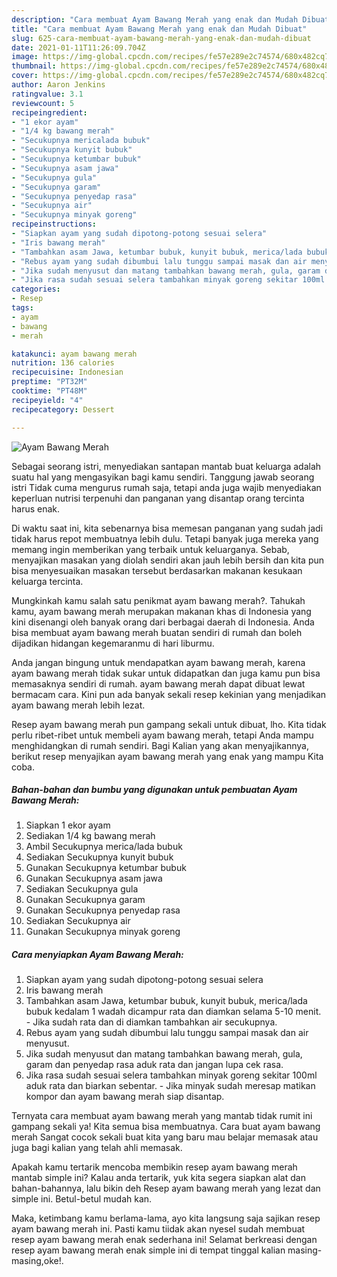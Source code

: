 ```yaml
---
description: "Cara membuat Ayam Bawang Merah yang enak dan Mudah Dibuat"
title: "Cara membuat Ayam Bawang Merah yang enak dan Mudah Dibuat"
slug: 625-cara-membuat-ayam-bawang-merah-yang-enak-dan-mudah-dibuat
date: 2021-01-11T11:26:09.704Z
image: https://img-global.cpcdn.com/recipes/fe57e289e2c74574/680x482cq70/ayam-bawang-merah-foto-resep-utama.jpg
thumbnail: https://img-global.cpcdn.com/recipes/fe57e289e2c74574/680x482cq70/ayam-bawang-merah-foto-resep-utama.jpg
cover: https://img-global.cpcdn.com/recipes/fe57e289e2c74574/680x482cq70/ayam-bawang-merah-foto-resep-utama.jpg
author: Aaron Jenkins
ratingvalue: 3.1
reviewcount: 5
recipeingredient:
- "1 ekor ayam"
- "1/4 kg bawang merah"
- "Secukupnya mericalada bubuk"
- "Secukupnya kunyit bubuk"
- "Secukupnya ketumbar bubuk"
- "Secukupnya asam jawa"
- "Secukupnya gula"
- "Secukupnya garam"
- "Secukupnya penyedap rasa"
- "Secukupnya air"
- "Secukupnya minyak goreng"
recipeinstructions:
- "Siapkan ayam yang sudah dipotong-potong sesuai selera"
- "Iris bawang merah"
- "Tambahkan asam Jawa, ketumbar bubuk, kunyit bubuk, merica/lada bubuk kedalam 1 wadah dicampur rata dan diamkan selama 5-10 menit.  Jika sudah rata dan di diamkan tambahkan air secukupnya."
- "Rebus ayam yang sudah dibumbui lalu tunggu sampai masak dan air menyusut."
- "Jika sudah menyusut dan matang tambahkan bawang merah, gula, garam dan penyedap rasa aduk rata dan jangan lupa cek rasa."
- "Jika rasa sudah sesuai selera tambahkan minyak goreng sekitar 100ml aduk rata dan biarkan sebentar.  Jika minyak sudah meresap matikan kompor dan ayam bawang merah siap disantap."
categories:
- Resep
tags:
- ayam
- bawang
- merah

katakunci: ayam bawang merah 
nutrition: 136 calories
recipecuisine: Indonesian
preptime: "PT32M"
cooktime: "PT48M"
recipeyield: "4"
recipecategory: Dessert

---
```



![Ayam Bawang Merah](https://img-global.cpcdn.com/recipes/fe57e289e2c74574/680x482cq70/ayam-bawang-merah-foto-resep-utama.jpg)

Sebagai seorang istri, menyediakan santapan mantab buat keluarga adalah suatu hal yang mengasyikan bagi kamu sendiri. Tanggung jawab seorang istri Tidak cuma mengurus rumah saja, tetapi anda juga wajib menyediakan keperluan nutrisi terpenuhi dan panganan yang disantap orang tercinta harus enak.

Di waktu  saat ini, kita sebenarnya bisa memesan panganan yang sudah jadi tidak harus repot membuatnya lebih dulu. Tetapi banyak juga mereka yang memang ingin memberikan yang terbaik untuk keluarganya. Sebab, menyajikan masakan yang diolah sendiri akan jauh lebih bersih dan kita pun bisa menyesuaikan masakan tersebut berdasarkan makanan kesukaan keluarga tercinta. 



Mungkinkah kamu salah satu penikmat ayam bawang merah?. Tahukah kamu, ayam bawang merah merupakan makanan khas di Indonesia yang kini disenangi oleh banyak orang dari berbagai daerah di Indonesia. Anda bisa membuat ayam bawang merah buatan sendiri di rumah dan boleh dijadikan hidangan kegemaranmu di hari liburmu.

Anda jangan bingung untuk mendapatkan ayam bawang merah, karena ayam bawang merah tidak sukar untuk didapatkan dan juga kamu pun bisa memasaknya sendiri di rumah. ayam bawang merah dapat dibuat lewat bermacam cara. Kini pun ada banyak sekali resep kekinian yang menjadikan ayam bawang merah lebih lezat.

Resep ayam bawang merah pun gampang sekali untuk dibuat, lho. Kita tidak perlu ribet-ribet untuk membeli ayam bawang merah, tetapi Anda mampu menghidangkan di rumah sendiri. Bagi Kalian yang akan menyajikannya, berikut resep menyajikan ayam bawang merah yang enak yang mampu Kita coba.

<!--inarticleads1-->

##### Bahan-bahan dan bumbu yang digunakan untuk pembuatan Ayam Bawang Merah:

1. Siapkan 1 ekor ayam
1. Sediakan 1/4 kg bawang merah
1. Ambil Secukupnya merica/lada bubuk
1. Sediakan Secukupnya kunyit bubuk
1. Gunakan Secukupnya ketumbar bubuk
1. Gunakan Secukupnya asam jawa
1. Sediakan Secukupnya gula
1. Gunakan Secukupnya garam
1. Gunakan Secukupnya penyedap rasa
1. Sediakan Secukupnya air
1. Gunakan Secukupnya minyak goreng




<!--inarticleads2-->

##### Cara menyiapkan Ayam Bawang Merah:

1. Siapkan ayam yang sudah dipotong-potong sesuai selera
1. Iris bawang merah
1. Tambahkan asam Jawa, ketumbar bubuk, kunyit bubuk, merica/lada bubuk kedalam 1 wadah dicampur rata dan diamkan selama 5-10 menit.  - Jika sudah rata dan di diamkan tambahkan air secukupnya.
1. Rebus ayam yang sudah dibumbui lalu tunggu sampai masak dan air menyusut.
1. Jika sudah menyusut dan matang tambahkan bawang merah, gula, garam dan penyedap rasa aduk rata dan jangan lupa cek rasa.
1. Jika rasa sudah sesuai selera tambahkan minyak goreng sekitar 100ml aduk rata dan biarkan sebentar.  - Jika minyak sudah meresap matikan kompor dan ayam bawang merah siap disantap.




Ternyata cara membuat ayam bawang merah yang mantab tidak rumit ini gampang sekali ya! Kita semua bisa membuatnya. Cara buat ayam bawang merah Sangat cocok sekali buat kita yang baru mau belajar memasak atau juga bagi kalian yang telah ahli memasak.

Apakah kamu tertarik mencoba membikin resep ayam bawang merah mantab simple ini? Kalau anda tertarik, yuk kita segera siapkan alat dan bahan-bahannya, lalu bikin deh Resep ayam bawang merah yang lezat dan simple ini. Betul-betul mudah kan. 

Maka, ketimbang kamu berlama-lama, ayo kita langsung saja sajikan resep ayam bawang merah ini. Pasti kamu tiidak akan nyesel sudah membuat resep ayam bawang merah enak sederhana ini! Selamat berkreasi dengan resep ayam bawang merah enak simple ini di tempat tinggal kalian masing-masing,oke!.

